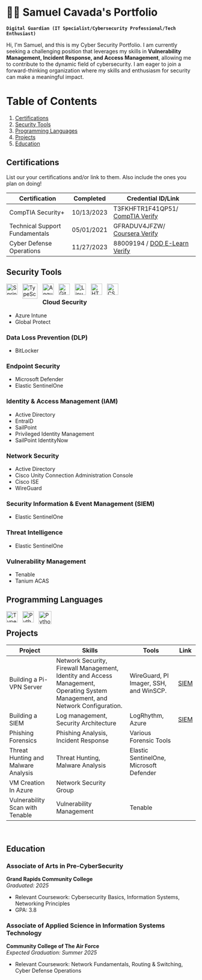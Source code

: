 # 🏄‍♂️ Samuel Cavada's Portfolio

**`Digital Guardian (IT Specialist/Cybersecurity Professional/Tech Enthusiast)`**

Hi, I'm Samuel, and this is my Cyber Security Portfolio. I am currently seeking a challenging position that leverages my skills in **Vulnerability Management, Incident Response, and Access Management**, allowing me to contribute to the dynamic field of cybersecurity. I am eager to join a forward-thinking organization where my skills and enthusiasm for security can make a meaningful impact.

# Table of Contents
1. [Certifications](#certifications)
2. [Security Tools](#security-tools)
3. [Programming Languages](#programming-languages)
4. [Projects](#projects)
5. [Education](#education)

## Certifications 
List our your certifications and/or link to them. Also include the ones you plan on doing!

|     Certification     |               Completed               |     Credential ID/Link       |
| --------------------  | -------------------------------------- | -----------------------------| 
| CompTIA Security+     |                10/13/2023              |     T3FKHFTR1F41QP51/ <a href="https://comptia.certchecker.org/">CompTIA Verify</a>       | 
| Technical Support Fundamentals | 05/01/2021 |     GFRADUV4JFZW/ <a href="https://www.coursera.org/account/accomplishments/certificate/GFRADUV4JFZW">Coursera Verify</a>       |
| Cyber Defense Operations | 11/27/2023 | 88009194 / <a href="https://usaf.digitalbadges.skillsoft.com/ccad30f7-7341-4867-85eb-05afa5aa0bad"> DOD E-Learn Verify</a> |

<!--### Network Tools

<img align="left" alt="Spring" width="30px" style="padding-right:10px;" src="https://cdn.jsdelivr.net/gh/devicons/devicon@latest/icons/azure/azure-original.svg" />
<img align="left" alt="TypeScript" width="40px" style="padding-right:10px;" src="https://cdn.jsdelivr.net/gh/devicons/devicon@latest/icons/oracle/oracle-original.svg" />
<img align="left" alt="Angular" width="30px" style="padding-right:10px;" src="https://cdn.jsdelivr.net/gh/devicons/devicon@latest/icons/putty/putty-original.svg" />
          
<img align="left" alt="Git" width="30px" style="padding-right:10px;" src="https://cdn.jsdelivr.net/gh/devicons/devicon/icons/git/git-original.svg" />
<img align="left" alt="Linux" width="30px" style="padding-right:10px;" src="https://cdn.jsdelivr.net/gh/devicons/devicon/icons/linux/linux-original.svg" />
<img align="left" alt="HTML" width="30px" style="padding-right:10px;" src="https://cdn.jsdelivr.net/gh/devicons/devicon/icons/html5/html5-plain.svg" />
<img align="left" alt="CSS" width="30px" style="padding-right:10px;" src="https://cdn.jsdelivr.net/gh/devicons/devicon/icons/css3/css3-plain.svg" />
<img align="left" alt="JavaScript" width="30px" style="padding-right:10px;" src="https://cdn.jsdelivr.net/gh/devicons/devicon/icons/javascript/javascript-plain.svg" />
<img align="left" alt="React" width="30px" style="padding-right:10px;" src="https://cdn.jsdelivr.net/gh/devicons/devicon/icons/react/react-original.svg" />
<img align="left" alt="NodeJS" width="30px" style="padding-right:10px;" src="https://cdn.jsdelivr.net/gh/devicons/devicon/icons/nodejs/nodejs-original.svg" />
<img align="left" alt="Python" width="30px" style="padding-right:10px;" src="https://cdn.jsdelivr.net/gh/devicons/devicon/icons/python/python-plain.svg" />
<img align="left" alt="C++" width="30px" style="padding-right:10px;" src="https://cdn.jsdelivr.net/gh/devicons/devicon/icons/cplusplus/cplusplus-line.svg" />
<img align="left" alt="GitHub" width="30px" style="padding-right:10px;" src="https://cdn.jsdelivr.net/gh/devicons/devicon/icons/github/github-original.svg" />
<img align="left" alt="Bash" width="30px" style="padding-right:10px;" src="https://cdn.jsdelivr.net/gh/devicons/devicon/icons/bash/bash-original.svg" />
<br />

# 
-->

## Security Tools
<img align="left" alt="Spring" width="30px" style="padding-right:10px;" src="https://cdn.jsdelivr.net/gh/devicons/devicon@latest/icons/azure/azure-original.svg" />
<img align="left" alt="TypeScript" width="40px" style="padding-right:10px;" src="https://cdn.jsdelivr.net/gh/devicons/devicon@latest/icons/oracle/oracle-original.svg" />
<img align="left" alt="Angular" width="30px" style="padding-right:10px;" src="https://cdn.jsdelivr.net/gh/devicons/devicon@latest/icons/putty/putty-original.svg" />
<img align="left" alt="Git" width="30px" style="padding-right:10px;" src="https://upload.wikimedia.org/wikipedia/commons/8/8c/Microsoft_Entra_ID_color_icon.svg" />
<img align="left" alt="Linux" width="30px" style="padding-right:10px;" src="https://cdn.jsdelivr.net/gh/devicons/devicon/icons/linux/linux-original.svg" />
<img align="left" alt="HTML" width="30px" style="padding-right:10px;" src="https://cdn.jsdelivr.net/gh/devicons/devicon/icons/html5/html5-plain.svg" />
<img align="left" alt="CSS" width="30px" style="padding-right:10px;" src="https://cdn.jsdelivr.net/gh/devicons/devicon/icons/css3/css3-plain.svg" />
<br/>

### Cloud Security
- Azure Intune
- Global Protect

### Data Loss Prevention (DLP)
- BitLocker

### Endpoint Security
- Microsoft Defender
- Elastic SentinelOne

### Identity & Access Management (IAM)
- Active Directory
- EntraID
- SailPoint
- Privileged Identity Management
- SailPoint IdentityNow

### Network Security
- Active Directory
- Cisco Unity Connection Administration Console
- Cisco ISE
- WireGuard

### Security Information & Event Management (SIEM)
- Elastic SentinelOne

### Threat Intelligence
- Elastic SentinelOne

### Vulnerability Management
- Tenable
- Tanium ACAS

## Programming Languages

<img align="left" alt="TypeScript" width="30px" style="padding-right:10px;" src="https://cdn.jsdelivr.net/gh/devicons/devicon@latest/icons/cplusplus/cplusplus-original.svg" />
<img align="left" alt="Python" width="30px" style="padding-right:10px;" src="https://cdn.jsdelivr.net/gh/devicons/devicon/icons/python/python-plain.svg" />
<img align="left" alt="Python" width="34px" style="padding-right:10px;" src="https://cdn.jsdelivr.net/gh/devicons/devicon@latest/icons/powershell/powershell-original.svg" />
<br />
<!--#### Identity Management Tools

<img align="left" alt="JavaScript" width="30px" style="padding-right:10px;" src="https://cdn.jsdelivr.net/gh/devicons/devicon/icons/javascript/javascript-plain.svg" />
<img align="left" alt="React" width="30px" style="padding-right:10px;" src="https://cdn.jsdelivr.net/gh/devicons/devicon/icons/react/react-original.svg" />
<img align="left" alt="NodeJS" width="30px" style="padding-right:10px;" src="https://cdn.jsdelivr.net/gh/devicons/devicon/icons/nodejs/nodejs-original.svg" />
<img align="left" alt="Python" width="30px" style="padding-right:10px;" src="https://cdn.jsdelivr.net/gh/devicons/devicon/icons/python/python-plain.svg" />
<img align="left" alt="C++" width="30px" style="padding-right:10px;" src="https://cdn.jsdelivr.net/gh/devicons/devicon/icons/cplusplus/cplusplus-line.svg" />
<img align="left" alt="GitHub" width="30px" style="padding-right:10px;" src="https://cdn.jsdelivr.net/gh/devicons/devicon/icons/github/github-original.svg" />
<img align="left" alt="Bash" width="30px" style="padding-right:10px;" src="https://cdn.jsdelivr.net/gh/devicons/devicon/icons/bash/bash-original.svg" />
<br />


### Systems Administration Tools

<img align="left" alt="Spring" width="30px" style="padding-right:10px;" src="https://cdn.jsdelivr.net/gh/devicons/devicon@latest/icons/azure/azure-original.svg" />
<img align="left" alt="TypeScript" width="40px" style="padding-right:10px;" src="https://cdn.jsdelivr.net/gh/devicons/devicon@latest/icons/oracle/oracle-original.svg" />
<img align="left" alt="Angular" width="30px" style="padding-right:10px;" src="https://cdn.jsdelivr.net/gh/devicons/devicon@latest/icons/putty/putty-original.svg" />
          
<img align="left" alt="Git" width="30px" style="padding-right:10px;" src="https://cdn.jsdelivr.net/gh/devicons/devicon/icons/git/git-original.svg" />
<img align="left" alt="Linux" width="30px" style="padding-right:10px;" src="https://cdn.jsdelivr.net/gh/devicons/devicon/icons/linux/linux-original.svg" />
<img align="left" alt="HTML" width="30px" style="padding-right:10px;" src="https://cdn.jsdelivr.net/gh/devicons/devicon/icons/html5/html5-plain.svg" />
<img align="left" alt="CSS" width="30px" style="padding-right:10px;" src="https://cdn.jsdelivr.net/gh/devicons/devicon/icons/css3/css3-plain.svg" />
<img align="left" alt="JavaScript" width="30px" style="padding-right:10px;" src="https://cdn.jsdelivr.net/gh/devicons/devicon/icons/javascript/javascript-plain.svg" />
<img align="left" alt="React" width="30px" style="padding-right:10px;" src="https://cdn.jsdelivr.net/gh/devicons/devicon/icons/react/react-original.svg" />
<img align="left" alt="NodeJS" width="30px" style="padding-right:10px;" src="https://cdn.jsdelivr.net/gh/devicons/devicon/icons/nodejs/nodejs-original.svg" />
<img align="left" alt="Python" width="30px" style="padding-right:10px;" src="https://cdn.jsdelivr.net/gh/devicons/devicon/icons/python/python-plain.svg" />
<img align="left" alt="C++" width="30px" style="padding-right:10px;" src="https://cdn.jsdelivr.net/gh/devicons/devicon/icons/cplusplus/cplusplus-line.svg" />
<img align="left" alt="GitHub" width="30px" style="padding-right:10px;" src="https://cdn.jsdelivr.net/gh/devicons/devicon/icons/github/github-original.svg" />
<img align="left" alt="Bash" width="30px" style="padding-right:10px;" src="https://cdn.jsdelivr.net/gh/devicons/devicon/icons/bash/bash-original.svg" />
<br />
-->


## Projects
|     Project     |                 Skills                |     Tools       |      Link       |
| --------------- | ------------------------------------- | --------------- | --------------- |
| Building a Pi-VPN Server | Network Security, Firewall Management, Identity and Access Management, Operating System Management, and Network Configuration.   | WireGuard, PI Imager, SSH, and WinSCP. |  <a href="https://github.com/iMentorYT/SIEM/tree/main">SIEM</a>   |
| Building a SIEM | Log management, Security Architecture | LogRhythm, Azure|  <a href="https://github.com/iMentorYT/SIEM/tree/main">SIEM</a>   |
| Phishing Forensics | Phishing Analysis, Incident Response | Various Forensic Tools | |
| Threat Hunting and Malware Analysis | Threat Hunting, Malware Analysis | Elastic SentinelOne, Microsoft Defender | |
| VM Creation In Azure | Network Security Group | | |
| Vulnerability Scan with Tenable | Vulnerability Management | Tenable | |
<br />

## Education
### Associate of Arts in Pre-CyberSecurity  
**Grand Rapids Community College**  
*Graduated: 2025*  
- Relevant Coursework: Cybersecurity Basics, Information Systems, Networking Principles  
- GPA: 3.8  

### Associate of Applied Science in Information Systems Technology
**Community College of The Air Force**  
*Expected Graduation: Summer 2025*  
- Relevant Coursework: Network Fundamentals, Routing & Switching, Cyber Defense Operations


